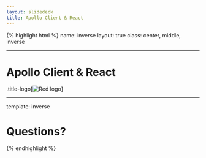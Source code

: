 ```yaml
---
layout: slidedeck
title: Apollo Client & React
---
```


{% highlight html %}
name: inverse
layout: true
class: center, middle, inverse

---

# Apollo Client & React

.title-logo[![Red logo](/public/img/red-logo-white.svg)]

---

template: inverse

# Questions?

{% endhighlight %}

